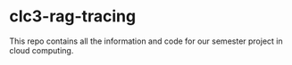 # clc3-rag-tracing
This repo contains all the information and code for our semester project in cloud computing.
